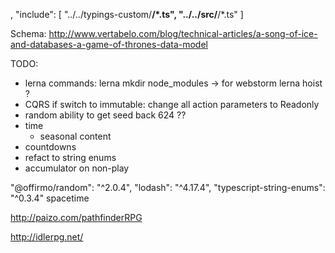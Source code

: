 ,
	"include": [
		"../../typings-custom/**/*.ts",
		"../../src/**/*.ts"
	]

Schema:
http://www.vertabelo.com/blog/technical-articles/a-song-of-ice-and-databases-a-game-of-thrones-data-model


TODO:
* lerna commands:
  lerna mkdir node_modules  -> for webstorm
  lerna hoist ?
* CQRS
  if switch to immutable: change all action parameters to Readonly<State>
* random
  ability to get seed back
  624 ??
* time
  * seasonal content
* countdowns
* refact to string enums
* accumulator on non-play




"@offirmo/random": "^2.0.4",
"lodash": "^4.17.4",
"typescript-string-enums": "^0.3.4"
spacetime




http://paizo.com/pathfinderRPG

http://idlerpg.net/
